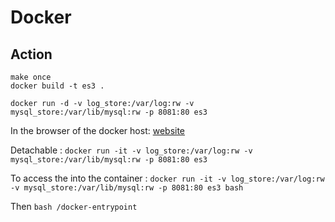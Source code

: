 # Docker

## Action

```console
make once
docker build -t es3 .

docker run -d -v log_store:/var/log:rw -v mysql_store:/var/lib/mysql:rw -p 8081:80 es3
```
In the browser of the docker host: [website](http://127.0.0.1:8081)

Detachable : `docker run -it -v log_store:/var/log:rw -v mysql_store:/var/lib/mysql:rw -p 8081:80 es3` 

To access the into the container : `docker run -it -v log_store:/var/log:rw -v mysql_store:/var/lib/mysql:rw -p 8081:80 es3 bash`

Then `bash /docker-entrypoint`
